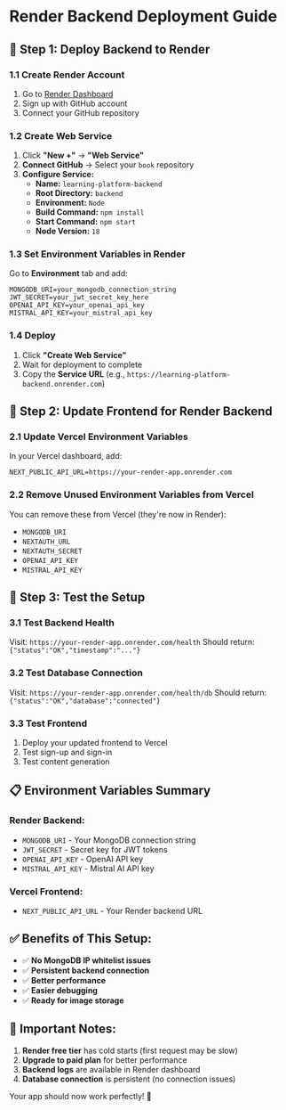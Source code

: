 # Render Backend Deployment Guide

## 🚀 **Step 1: Deploy Backend to Render**

### 1.1 Create Render Account
1. Go to [Render Dashboard](https://dashboard.render.com)
2. Sign up with GitHub account
3. Connect your GitHub repository

### 1.2 Create Web Service
1. Click **"New +"** → **"Web Service"**
2. **Connect GitHub** → Select your `book` repository
3. **Configure Service:**
   - **Name:** `learning-platform-backend`
   - **Root Directory:** `backend`
   - **Environment:** `Node`
   - **Build Command:** `npm install`
   - **Start Command:** `npm start`
   - **Node Version:** `18`

### 1.3 Set Environment Variables in Render
Go to **Environment** tab and add:

```
MONGODB_URI=your_mongodb_connection_string
JWT_SECRET=your_jwt_secret_key_here
OPENAI_API_KEY=your_openai_api_key
MISTRAL_API_KEY=your_mistral_api_key
```

### 1.4 Deploy
1. Click **"Create Web Service"**
2. Wait for deployment to complete
3. Copy the **Service URL** (e.g., `https://learning-platform-backend.onrender.com`)

## 🎯 **Step 2: Update Frontend for Render Backend**

### 2.1 Update Vercel Environment Variables
In your Vercel dashboard, add:
```
NEXT_PUBLIC_API_URL=https://your-render-app.onrender.com
```

### 2.2 Remove Unused Environment Variables from Vercel
You can remove these from Vercel (they're now in Render):
- `MONGODB_URI`
- `NEXTAUTH_URL`
- `NEXTAUTH_SECRET`
- `OPENAI_API_KEY`
- `MISTRAL_API_KEY`

## 🔧 **Step 3: Test the Setup**

### 3.1 Test Backend Health
Visit: `https://your-render-app.onrender.com/health`
Should return: `{"status":"OK","timestamp":"..."}`

### 3.2 Test Database Connection
Visit: `https://your-render-app.onrender.com/health/db`
Should return: `{"status":"OK","database":"connected"}`

### 3.3 Test Frontend
1. Deploy your updated frontend to Vercel
2. Test sign-up and sign-in
3. Test content generation

## 📋 **Environment Variables Summary**

### **Render Backend:**
- `MONGODB_URI` - Your MongoDB connection string
- `JWT_SECRET` - Secret key for JWT tokens
- `OPENAI_API_KEY` - OpenAI API key
- `MISTRAL_API_KEY` - Mistral AI API key

### **Vercel Frontend:**
- `NEXT_PUBLIC_API_URL` - Your Render backend URL

## ✅ **Benefits of This Setup:**
- ✅ **No MongoDB IP whitelist issues**
- ✅ **Persistent backend connection**
- ✅ **Better performance**
- ✅ **Easier debugging**
- ✅ **Ready for image storage**

## 🚨 **Important Notes:**
1. **Render free tier** has cold starts (first request may be slow)
2. **Upgrade to paid plan** for better performance
3. **Backend logs** are available in Render dashboard
4. **Database connection** is persistent (no connection issues)

Your app should now work perfectly! 🎉
